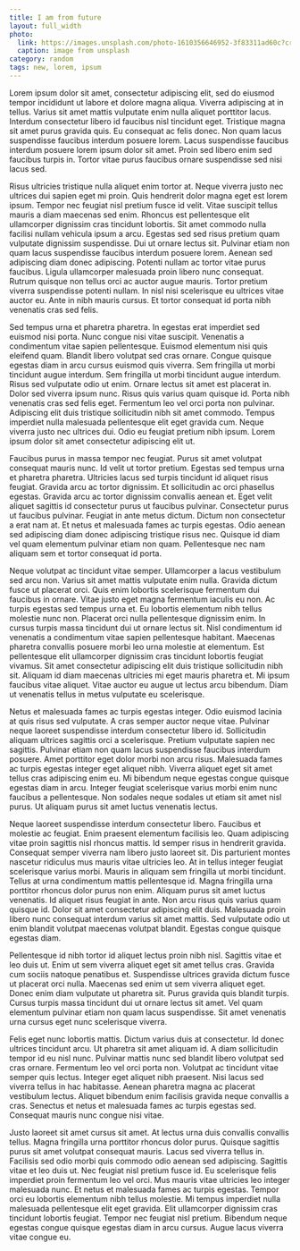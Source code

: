 ```yaml
---
title: I am from future
layout: full_width
photo:
  link: https://images.unsplash.com/photo-1610356646952-3f83311ad60c?crop=entropy&cs=tinysrgb&fit=crop&fm=jpg&h=400&ixlib=rb-1.2.1&q=80&w=1200
  caption: image from unsplash
category: random
tags: new, lorem, ipsum
---
```


Lorem ipsum dolor sit amet, consectetur adipiscing elit, sed do eiusmod tempor incididunt ut labore et dolore magna aliqua. Viverra adipiscing at in tellus. Varius sit amet mattis vulputate enim nulla aliquet porttitor lacus. Interdum consectetur libero id faucibus nisl tincidunt eget. Tristique magna sit amet purus gravida quis. Eu consequat ac felis donec. Non quam lacus suspendisse faucibus interdum posuere lorem. Lacus suspendisse faucibus interdum posuere lorem ipsum dolor sit amet. Proin sed libero enim sed faucibus turpis in. Tortor vitae purus faucibus ornare suspendisse sed nisi lacus sed.

Risus ultricies tristique nulla aliquet enim tortor at. Neque viverra justo nec ultrices dui sapien eget mi proin. Quis hendrerit dolor magna eget est lorem ipsum. Tempor nec feugiat nisl pretium fusce id velit. Vitae suscipit tellus mauris a diam maecenas sed enim. Rhoncus est pellentesque elit ullamcorper dignissim cras tincidunt lobortis. Sit amet commodo nulla facilisi nullam vehicula ipsum a arcu. Egestas sed sed risus pretium quam vulputate dignissim suspendisse. Dui ut ornare lectus sit. Pulvinar etiam non quam lacus suspendisse faucibus interdum posuere lorem. Aenean sed adipiscing diam donec adipiscing. Potenti nullam ac tortor vitae purus faucibus. Ligula ullamcorper malesuada proin libero nunc consequat. Rutrum quisque non tellus orci ac auctor augue mauris. Tortor pretium viverra suspendisse potenti nullam. In nisl nisi scelerisque eu ultrices vitae auctor eu. Ante in nibh mauris cursus. Et tortor consequat id porta nibh venenatis cras sed felis.

Sed tempus urna et pharetra pharetra. In egestas erat imperdiet sed euismod nisi porta. Nunc congue nisi vitae suscipit. Venenatis a condimentum vitae sapien pellentesque. Euismod elementum nisi quis eleifend quam. Blandit libero volutpat sed cras ornare. Congue quisque egestas diam in arcu cursus euismod quis viverra. Sem fringilla ut morbi tincidunt augue interdum. Sem fringilla ut morbi tincidunt augue interdum. Risus sed vulputate odio ut enim. Ornare lectus sit amet est placerat in. Dolor sed viverra ipsum nunc. Risus quis varius quam quisque id. Porta nibh venenatis cras sed felis eget. Fermentum leo vel orci porta non pulvinar. Adipiscing elit duis tristique sollicitudin nibh sit amet commodo. Tempus imperdiet nulla malesuada pellentesque elit eget gravida cum. Neque viverra justo nec ultrices dui. Odio eu feugiat pretium nibh ipsum. Lorem ipsum dolor sit amet consectetur adipiscing elit ut.

Faucibus purus in massa tempor nec feugiat. Purus sit amet volutpat consequat mauris nunc. Id velit ut tortor pretium. Egestas sed tempus urna et pharetra pharetra. Ultricies lacus sed turpis tincidunt id aliquet risus feugiat. Gravida arcu ac tortor dignissim. Et sollicitudin ac orci phasellus egestas. Gravida arcu ac tortor dignissim convallis aenean et. Eget velit aliquet sagittis id consectetur purus ut faucibus pulvinar. Consectetur purus ut faucibus pulvinar. Feugiat in ante metus dictum. Dictum non consectetur a erat nam at. Et netus et malesuada fames ac turpis egestas. Odio aenean sed adipiscing diam donec adipiscing tristique risus nec. Quisque id diam vel quam elementum pulvinar etiam non quam. Pellentesque nec nam aliquam sem et tortor consequat id porta.

Neque volutpat ac tincidunt vitae semper. Ullamcorper a lacus vestibulum sed arcu non. Varius sit amet mattis vulputate enim nulla. Gravida dictum fusce ut placerat orci. Quis enim lobortis scelerisque fermentum dui faucibus in ornare. Vitae justo eget magna fermentum iaculis eu non. Ac turpis egestas sed tempus urna et. Eu lobortis elementum nibh tellus molestie nunc non. Placerat orci nulla pellentesque dignissim enim. In cursus turpis massa tincidunt dui ut ornare lectus sit. Nisl condimentum id venenatis a condimentum vitae sapien pellentesque habitant. Maecenas pharetra convallis posuere morbi leo urna molestie at elementum. Est pellentesque elit ullamcorper dignissim cras tincidunt lobortis feugiat vivamus. Sit amet consectetur adipiscing elit duis tristique sollicitudin nibh sit. Aliquam id diam maecenas ultricies mi eget mauris pharetra et. Mi ipsum faucibus vitae aliquet. Vitae auctor eu augue ut lectus arcu bibendum. Diam ut venenatis tellus in metus vulputate eu scelerisque.

Netus et malesuada fames ac turpis egestas integer. Odio euismod lacinia at quis risus sed vulputate. A cras semper auctor neque vitae. Pulvinar neque laoreet suspendisse interdum consectetur libero id. Sollicitudin aliquam ultrices sagittis orci a scelerisque. Pretium vulputate sapien nec sagittis. Pulvinar etiam non quam lacus suspendisse faucibus interdum posuere. Amet porttitor eget dolor morbi non arcu risus. Malesuada fames ac turpis egestas integer eget aliquet nibh. Viverra aliquet eget sit amet tellus cras adipiscing enim eu. Mi bibendum neque egestas congue quisque egestas diam in arcu. Integer feugiat scelerisque varius morbi enim nunc faucibus a pellentesque. Non sodales neque sodales ut etiam sit amet nisl purus. Ut aliquam purus sit amet luctus venenatis lectus.

Neque laoreet suspendisse interdum consectetur libero. Faucibus et molestie ac feugiat. Enim praesent elementum facilisis leo. Quam adipiscing vitae proin sagittis nisl rhoncus mattis. Id semper risus in hendrerit gravida. Consequat semper viverra nam libero justo laoreet sit. Dis parturient montes nascetur ridiculus mus mauris vitae ultricies leo. At in tellus integer feugiat scelerisque varius morbi. Mauris in aliquam sem fringilla ut morbi tincidunt. Tellus at urna condimentum mattis pellentesque id. Magna fringilla urna porttitor rhoncus dolor purus non enim. Aliquam purus sit amet luctus venenatis. Id aliquet risus feugiat in ante. Non arcu risus quis varius quam quisque id. Dolor sit amet consectetur adipiscing elit duis. Malesuada proin libero nunc consequat interdum varius sit amet mattis. Sed vulputate odio ut enim blandit volutpat maecenas volutpat blandit. Egestas congue quisque egestas diam.

Pellentesque id nibh tortor id aliquet lectus proin nibh nisl. Sagittis vitae et leo duis ut. Enim ut sem viverra aliquet eget sit amet tellus cras. Gravida cum sociis natoque penatibus et. Suspendisse ultrices gravida dictum fusce ut placerat orci nulla. Maecenas sed enim ut sem viverra aliquet eget. Donec enim diam vulputate ut pharetra sit. Purus gravida quis blandit turpis. Cursus turpis massa tincidunt dui ut ornare lectus sit amet. Vel quam elementum pulvinar etiam non quam lacus suspendisse. Sit amet venenatis urna cursus eget nunc scelerisque viverra.

Felis eget nunc lobortis mattis. Dictum varius duis at consectetur. Id donec ultrices tincidunt arcu. Ut pharetra sit amet aliquam id. A diam sollicitudin tempor id eu nisl nunc. Pulvinar mattis nunc sed blandit libero volutpat sed cras ornare. Fermentum leo vel orci porta non. Volutpat ac tincidunt vitae semper quis lectus. Integer eget aliquet nibh praesent. Nisi lacus sed viverra tellus in hac habitasse. Aenean pharetra magna ac placerat vestibulum lectus. Aliquet bibendum enim facilisis gravida neque convallis a cras. Senectus et netus et malesuada fames ac turpis egestas sed. Consequat mauris nunc congue nisi vitae.

Justo laoreet sit amet cursus sit amet. At lectus urna duis convallis convallis tellus. Magna fringilla urna porttitor rhoncus dolor purus. Quisque sagittis purus sit amet volutpat consequat mauris. Lacus sed viverra tellus in. Facilisis sed odio morbi quis commodo odio aenean sed adipiscing. Sagittis vitae et leo duis ut. Nec feugiat nisl pretium fusce id. Eu scelerisque felis imperdiet proin fermentum leo vel orci. Mus mauris vitae ultricies leo integer malesuada nunc. Et netus et malesuada fames ac turpis egestas. Tempor orci eu lobortis elementum nibh tellus molestie. Mi tempus imperdiet nulla malesuada pellentesque elit eget gravida. Elit ullamcorper dignissim cras tincidunt lobortis feugiat. Tempor nec feugiat nisl pretium. Bibendum neque egestas congue quisque egestas diam in arcu cursus. Augue lacus viverra vitae congue eu.
